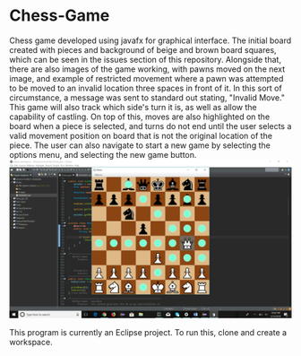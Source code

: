 # Chess-Game
Chess game developed using javafx for graphical interface. The initial board created with pieces
and background of beige and brown board squares, which can be seen in the issues section of this 
repository. Alongside that, there are also images of the game working, with pawns moved on the next
image, and example of restricted movement where a pawn was attempted to be moved to an invalid 
location three spaces in front of it. In this sort of circumstance, a message was sent to 
standard out stating, "Invalid Move." This game will also track which side's turn it is, as well
as allow the capability of castling. On top of this, moves are also highlighted on the board when a 
piece is selected, and turns do not end until the user selects a valid movement position on board
that is not the original location of the piece. The user can also navigate to start a new game 
by selecting the options menu, and selecting the new game button. 
![Example of move tracking](images/demonstration.png)

This program is currently an Eclipse project. To run this, clone and create a workspace. 
